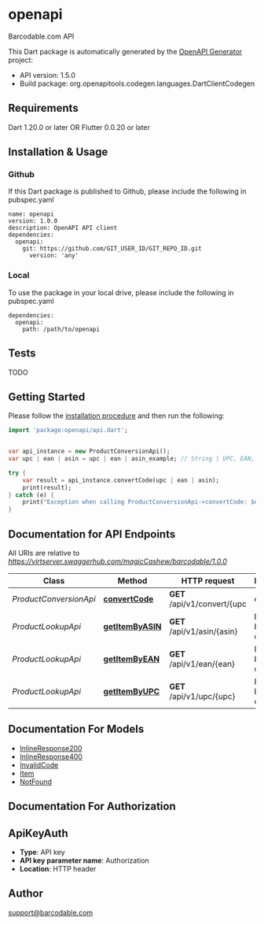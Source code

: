 # openapi
Barcodable.com API

This Dart package is automatically generated by the [OpenAPI Generator](https://openapi-generator.tech) project:

- API version: 1.5.0
- Build package: org.openapitools.codegen.languages.DartClientCodegen

## Requirements

Dart 1.20.0 or later OR Flutter 0.0.20 or later

## Installation & Usage

### Github
If this Dart package is published to Github, please include the following in pubspec.yaml
```
name: openapi
version: 1.0.0
description: OpenAPI API client
dependencies:
  openapi:
    git: https://github.com/GIT_USER_ID/GIT_REPO_ID.git
      version: 'any'
```

### Local
To use the package in your local drive, please include the following in pubspec.yaml
```
dependencies:
  openapi:
    path: /path/to/openapi
```

## Tests

TODO

## Getting Started

Please follow the [installation procedure](#installation--usage) and then run the following:

```dart
import 'package:openapi/api.dart';


var api_instance = new ProductConversionApi();
var upc | ean | asin = upc | ean | asin_example; // String | UPC, EAN, or ASIN

try {
    var result = api_instance.convertCode(upc | ean | asin);
    print(result);
} catch (e) {
    print("Exception when calling ProductConversionApi->convertCode: $e\n");
}

```

## Documentation for API Endpoints

All URIs are relative to *https://virtserver.swaggerhub.com/magicCashew/barcodable/1.0.0*

Class | Method | HTTP request | Description
------------ | ------------- | ------------- | -------------
*ProductConversionApi* | [**convertCode**](docs//ProductConversionApi.md#convertcode) | **GET** /api/v1/convert/{upc | ean | asin} | Convert between UPC, EAN, and ASIN product codes.
*ProductLookupApi* | [**getItemByASIN**](docs//ProductLookupApi.md#getitembyasin) | **GET** /api/v1/asin/{asin} | Find item by asin code
*ProductLookupApi* | [**getItemByEAN**](docs//ProductLookupApi.md#getitembyean) | **GET** /api/v1/ean/{ean} | Find item by UPC code
*ProductLookupApi* | [**getItemByUPC**](docs//ProductLookupApi.md#getitembyupc) | **GET** /api/v1/upc/{upc} | Find item by UPC code


## Documentation For Models

 - [InlineResponse200](docs//InlineResponse200.md)
 - [InlineResponse400](docs//InlineResponse400.md)
 - [InvalidCode](docs//InvalidCode.md)
 - [Item](docs//Item.md)
 - [NotFound](docs//NotFound.md)


## Documentation For Authorization


## ApiKeyAuth

- **Type**: API key
- **API key parameter name**: Authorization
- **Location**: HTTP header


## Author

support@barcodable.com


